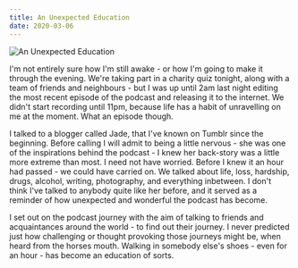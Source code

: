 ```yaml
---
title: An Unexpected Education
date: 2020-03-06
---
```


![An Unexpected Education](https://source.unsplash.com/0gkw_9fy0eQ/1600x900)

I'm not entirely sure how I'm still awake - or how I'm going to make it through the evening. We're taking part in a charity quiz tonight, along with a team of friends and neighbours - but I was up until 2am last night editing the most recent episode of the podcast and releasing it to the internet. We didn't start recording until 11pm, because life has a habit of unravelling on me at the moment. What an episode though.

I talked to a blogger called Jade, that I've known on Tumblr since the beginning. Before calling I will admit to being a little nervous - she was one of the inspirations behind the podcast - I knew her back-story was a little more extreme than most. I need not have worried. Before I knew it an hour had passed - we could have carried on. We talked about life, loss, hardship, drugs, alcohol, writing, photography, and everything inbetween. I don't think I've talked to anybody quite like her before, and it served as a reminder of how unexpected and wonderful the podcast has become.

I set out on the podcast journey with the aim of talking to friends and acquaintances around the world - to find out their journey. I never predicted just how challenging or thought provoking those journeys might be, when heard from the horses mouth. Walking in somebody else's shoes - even for an hour - has become an education of sorts.

